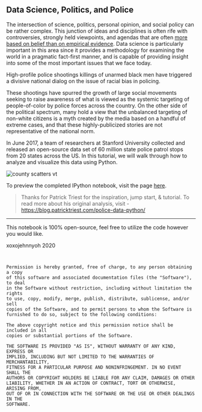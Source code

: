 ## Data Science, Politics, and Police

The intersection of science, politics, personal opinion, and social policy can be rather complex.  This junction of ideas and disciplines is often rife with controversies, strongly held viewpoints, and agendas that are often [more based on belief than on empirical evidence](https://en.wikipedia.org/wiki/Global_warming_controversy).  Data science is particularly important in this area since it provides a methodology for examining the world in a pragmatic fact-first manner, and is capable of providing insight into some of the most important issues that we face today.

High-profile police shootings killings of unarmed black men have triggered a divisive national dialog on the issue of racial bias in policing.

These shootings have spurred the growth of large social movements seeking to raise awareness of what is viewed as the systemic targeting of people-of-color by police forces across the country.  On the other side of the political spectrum, many hold a view that the unbalanced targeting of non-white citizens is a myth created by the media based on a handful of extreme cases, and that these highly-publicized stories are not representative of the national norm.

In June 2017, a team of researchers at Stanford University collected and released an open-source data set of 60 million state police patrol stops from 20 states across the US.  In this tutorial, we will walk through how to analyze and visualize this data using Python.

![county scatters vt](https://cdn.patricktriest.com/blog/images/posts/policing-data/county_scatter_VT.png)

To preview the completed IPython notebook, visit the page [here](https://github.com/triestpa/Police-Analysis-Python/blob/master/traffic_stop_analysis.ipynb).

> Thanks for Patrick Triest for the inspiration, jump start, & tutorial. To read more about his original analysis, visit - https://blog.patricktriest.com/police-data-python/

___

This notebook is 100% open-source, feel free to utilize the code however you would like.

xoxojehnnyoh 2020

```


Permission is hereby granted, free of charge, to any person obtaining a copy
of this software and associated documentation files (the "Software"), to deal
in the Software without restriction, including without limitation the rights
to use, copy, modify, merge, publish, distribute, sublicense, and/or sell
copies of the Software, and to permit persons to whom the Software is
furnished to do so, subject to the following conditions:

The above copyright notice and this permission notice shall be included in all
copies or substantial portions of the Software.

THE SOFTWARE IS PROVIDED "AS IS", WITHOUT WARRANTY OF ANY KIND, EXPRESS OR
IMPLIED, INCLUDING BUT NOT LIMITED TO THE WARRANTIES OF MERCHANTABILITY,
FITNESS FOR A PARTICULAR PURPOSE AND NONINFRINGEMENT. IN NO EVENT SHALL THE
AUTHORS OR COPYRIGHT HOLDERS BE LIABLE FOR ANY CLAIM, DAMAGES OR OTHER
LIABILITY, WHETHER IN AN ACTION OF CONTRACT, TORT OR OTHERWISE, ARISING FROM,
OUT OF OR IN CONNECTION WITH THE SOFTWARE OR THE USE OR OTHER DEALINGS IN THE
SOFTWARE.
